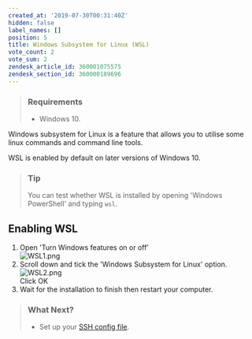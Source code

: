 ```yaml
---
created_at: '2019-07-30T00:31:40Z'
hidden: false
label_names: []
position: 5
title: Windows Subsystem for Linux (WSL)
vote_count: 2
vote_sum: 2
zendesk_article_id: 360001075575
zendesk_section_id: 360000189696
---
```


> ### Requirements
>
> -   Windows 10.

Windows subsystem for Linux is a feature that allows you to utilise some
linux commands and command line tools.

WSL is enabled by default on later versions of Windows 10.

> ### Tip
>
> You can test whether WSL is installed by opening 'Windows PowerShell'
> and typing `wsl`.

## Enabling WSL

1.  Open 'Turn Windows features on or off'  
    ![WSL1.png](../includes/WSL1.png)
2.  Scroll down and tick the 'Windows Subsystem for Linux' option.  
    ![WSL2.png](../includes/WSL2.png)  
    Click OK
3.  Wait for the installation to finish then restart your computer.

> ### What Next?
>
> -   Set up your [SSH config
>     file](https://support.nesi.org.nz/hc/en-gb/articles/360000625535).
